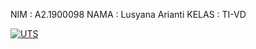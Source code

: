 NIM     : A2.1900098
NAMA    : Lusyana Arianti
KELAS   : TI-VD

[![UTS](https://res.cloudinary.com/marcomontalbano/image/upload/v1637485357/video_to_markdown/images/google-drive--1_6gxCc7jquEyprolwahALxuYLFSbHf3W-c05b58ac6eb4c4700831b2b3070cd403.jpg)](https://drive.google.com/file/d/1_6gxCc7jquEyprolwahALxuYLFSbHf3W/view?usp=sharing "UTS")